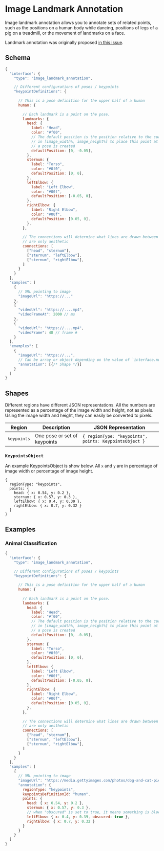 # Image Landmark Annotation

Image landmark annotation allows you to annotate sets of related points, such as the positions on a human body while dancing, positions of legs of a pig on a treadmill, or the movement of landmarks on a face.

Landmark annotation was originally proposed [in this issue](https://github.com/UniversalDataTool/universal-data-tool/issues/285).

## Schema

```javascript
{
  "interface": {
    "type": "image_landmark_annotation",

    // Different configurations of poses / keypoints
    "keypointDefinitions": {
      
      // This is a pose definition for the upper half of a human
      human: {
      
        // Each landmark is a point on the pose.
        landmarks: {
          head: {
            label: "Head",
            color: "#f00",
            // The default position is the position relative to the cursor
            // in [image_width%, image_height%] to place this point at when
            // a pose is created
            defaultPosition: [0, -0.05],
          },
          sternum: {
            label: "Torso",
            color: "#0f0",
            defaultPosition: [0, 0],
          },
          leftElbow: {
            label: "Left Elbow",
            color: "#00f",
            defaultPosition: [-0.05, 0],
          },
          rightElbow: {
            label: "Right Elbow",
            color: "#00f",
            defaultPosition: [0.05, 0],
          },
        },
        
        // The connections will determine what lines are drawn between points, they
        // are only aesthetic
        connections: [
          ["head", "sternum"],
          ["sternum", "leftElbow"],
          ["sternum", "rightElbow"],
        ]
      }
    }
  },
  "samples": [
    {
      // URL pointing to image
      "imageUrl": "https://..."
    },
    {
      "videoUrl": "https://....mp4",
      "videoFrameAt": 2000 // ms
    },
    {
      "videoUrl": "https://....mp4",
      "videoFrame": 48 // frame #
    }
  },
  "examples": [
    {
      "imageUrl": "https://...",
      // Can be array or object depending on the value of `interface.multipleRegions`
      "annotation": [{/* Shape */}]
    }
  ]
}
```

## Shapes

Different regions have different JSON representations. All the numbers are represented as a percentage of the image width and height, not as pixels. Using the image width and height, they can easily be converted to pixels.

| Region         | Description                                             | JSON Representation                                                                        |
| -------------- | ------------------------------------------------------- | ------------------------------------------------------------------------------------------ |
| `keypoints`    | One pose or set of keypoints                            | `{ regionType: "keypoints", points: KeypointsObject }`                                     |

### `KeypointsObject`

An example KeypointsObject is show below. All `x` and `y` are in percentage of image width or percentage of image height.

```
{
  regionType: "keypoints",
  points: {
    head: { x: 0.54, y: 0.2 },
    sternum: { x: 0.57, y: 0.3 },
    leftElbow: { x: 0.4, y: 0.39 },
    rightElbow: { x: 0.7, y: 0.32 }
  }
}
```


## Examples

### Animal Classification

```javascript
{
  "interface": {
    "type": "image_landmark_annotation",

    // Different configurations of poses / keypoints
    "keypointDefinitions": {
      
      // This is a pose definition for the upper half of a human
      human: {
      
        // Each landmark is a point on the pose.
        landmarks: {
          head: {
            label: "Head",
            color: "#f00",
            // The default position is the position relative to the cursor
            // in [image_width%, image_height%] to place this point at when
            // a pose is created
            defaultPosition: [0, -0.05],
          },
          sternum: {
            label: "Torso",
            color: "#0f0",
            defaultPosition: [0, 0],
          },
          leftElbow: {
            label: "Left Elbow",
            color: "#00f",
            defaultPosition: [-0.05, 0],
          },
          rightElbow: {
            label: "Right Elbow",
            color: "#00f",
            defaultPosition: [0.05, 0],
          },
        },
        
        // The connections will determine what lines are drawn between points, they
        // are only aesthetic
        connections: [
          ["head", "sternum"],
          ["sternum", "leftElbow"],
          ["sternum", "rightElbow"],
        ]
      }
    }
  },
  "samples": [
    {
      // URL pointing to image
      "imageUrl": "https://media.gettyimages.com/photos/dog-and-cat-picture-id151350785",
      "annotation": {
        regionType: "keypoints",
        keypointsDefinitionId: "human",
        points: {
          head: { x: 0.54, y: 0.2 },
          sternum: { x: 0.57, y: 0.3 },
          // when "obscured" is set to true, it means something is blocking or obstructing the visibility of this keypoint in the image
          leftElbow: { x: 0.4, y: 0.39, obscured: true },
          rightElbow: { x: 0.7, y: 0.32 }
        }
      }
    }
  ]
}
```
